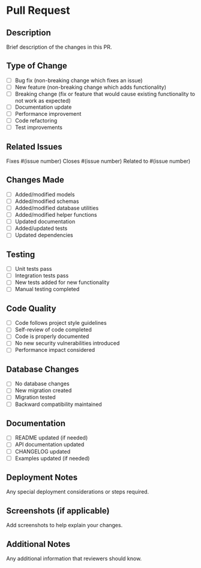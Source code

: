 # Pull Request

## Description
Brief description of the changes in this PR.

## Type of Change
- [ ] Bug fix (non-breaking change which fixes an issue)
- [ ] New feature (non-breaking change which adds functionality)
- [ ] Breaking change (fix or feature that would cause existing functionality to not work as expected)
- [ ] Documentation update
- [ ] Performance improvement
- [ ] Code refactoring
- [ ] Test improvements

## Related Issues
Fixes #(issue number)
Closes #(issue number)
Related to #(issue number)

## Changes Made
- [ ] Added/modified models
- [ ] Added/modified schemas
- [ ] Added/modified database utilities
- [ ] Added/modified helper functions
- [ ] Updated documentation
- [ ] Added/updated tests
- [ ] Updated dependencies

## Testing
- [ ] Unit tests pass
- [ ] Integration tests pass
- [ ] New tests added for new functionality
- [ ] Manual testing completed

## Code Quality
- [ ] Code follows project style guidelines
- [ ] Self-review of code completed
- [ ] Code is properly documented
- [ ] No new security vulnerabilities introduced
- [ ] Performance impact considered

## Database Changes
- [ ] No database changes
- [ ] New migration created
- [ ] Migration tested
- [ ] Backward compatibility maintained

## Documentation
- [ ] README updated (if needed)
- [ ] API documentation updated
- [ ] CHANGELOG updated
- [ ] Examples updated (if needed)

## Deployment Notes
Any special deployment considerations or steps required.

## Screenshots (if applicable)
Add screenshots to help explain your changes.

## Additional Notes
Any additional information that reviewers should know.